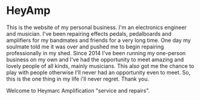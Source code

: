 # HeyAmp

This is the website of my personal business. I'm an electronics engineer and musician. I've been repairing effects pedals, pedalboards and amplifiers for my bandmates and friends for a very long time. One day my soulmate told me it was over and pushed me to begin repairing professionally in my shed. Since 2014 I've been running my one-person business on my own and I've had the opportunity to meet amazing and lovely people of all kinds, mainly musicians. This also got me the chance to play with people otherwise I'll never had an opportunity even to meet. So, this is the one thing in my life i'll never regret. Thank you.

Welcome to Heymarc Amplification "service and repairs".
